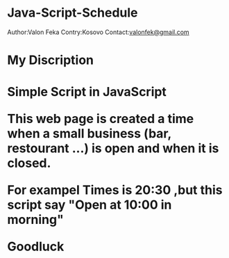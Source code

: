 # Java-Script-Schedule
Author:Valon Feka
Contry:Kosovo
Contact:valonfek@gmail.com

<h1>My Discription<h1>
Simple Script in JavaScript

This web page is created a time when a small business (bar, restourant ...) is open and when it is closed.


For exampel
Times is 20:30 ,but this script say "Open at 10:00 in morning"


Goodluck

